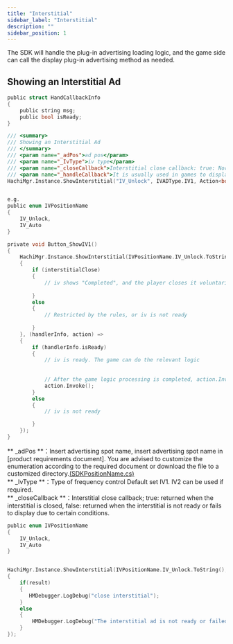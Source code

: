 ```yaml
---
title: "Interstitial"
sidebar_label: "Interstitial"
description: ""
sidebar_position: 1
---
```


The SDK will handle the plug-in advertising loading logic, and the game side can call the display plug-in advertising method as needed.


## Showing an Interstitial Ad
```c
public struct HandCallbackInfo
{
    public string msg;
    public bool isReady;
}

/// <summary>
/// Showing an Interstitial Ad
/// </summary>
/// <param name="_adPos">ad pos</param>
/// <param name="_IvType">iv type</param>
/// <param name="_closeCallback">Interstitial close callback: true: Normally closed, false: Rule restrictions or not ready</param>
/// <param name="_handleCallback">It is usually used in games to display interstitial ads after turning off custom ad-free pop-ups</param>
HachiMgr.Instance.ShowInterstitial("IV_Unlock", IVADType.IV1, Action<bool> _closeCallback = null ,Action<HandCallbackInfo, Action> _handleCallback = null);


e.g.
public enum IVPositionName
{
    IV_Unlock,
    IV_Auto
}

private void Button_ShowIV1()
{
    HachiMgr.Instance.ShowInterstitial(IVPositionName.IV_Unlock.ToString(), IVADType.IV1, (interstitialClose) =>
    {   
        if (interstitialClose)
        {
            // iv shows "Completed", and the player closes it voluntarily
            
        }
        else
        {
            // Restricted by the rules, or iv is not ready
            
        }
    }, (handlerInfo, action) =>
    {
        if (handlerInfo.isReady)
        {
            // iv is ready. The game can do the relevant logic
            
            
            // After the game logic processing is completed, action.Invoke() can be called; To display the advertisement, if it is not needed to be displayed (remove the advertisement after purchase), there is no need to call action.Invoke();
            action.Invoke();
        }
        else
        {
            // iv is not ready

        }
    });
}
```

** _adPos **：Insert advertising spot name, insert advertising spot name in [product requirements document]. You are advised to customize the enumeration according to the required document or download the file to a customized directory.[(SDKPositionName.cs)](https://touka-artifacts.oss-cn-beijing.aliyuncs.com/TKG%20%E5%8F%91%E8%A1%8C%E6%8A%80%E6%9C%AF/Hachi%20SDK/SDKPositionName.cs)<br/>
** _IvType **：Type of frequency control Default set IV1. IV2 can be used if required.<br/>
** _closeCallback **：Interstitial close callback; true: returned when the interstitial is closed, false: returned when the interstitial is not ready or fails to display due to certain conditions.


<!--** _adPos enumeration definition example:**<br/>-->
<!---->
<!--For example, the requirements document is as follows:-->
<!---->
<!--<center>-->
<!---->
<!--<img src="../../img/HCSDK/image59.png" width="80%" height="80%"/>-->
<!---->
<!--</center>-->
<!---->
<!--** e.g：**<br/>-->

```c
public enum IVPositionName
{
    IV_Unlock,
    IV_Auto
}


HachiMgr.Instance.ShowInterstitial(IVPositionName.IV_Unlock.ToString(), IVADType.IV1,(result)=> 
{
    if(result)
    {
       HMDebugger.LogDebug("close interstitial");
    }
    else
    {
        HMDebugger.LogDebug("The interstitial ad is not ready or failed to display due to certain conditions");
    }
});
```



